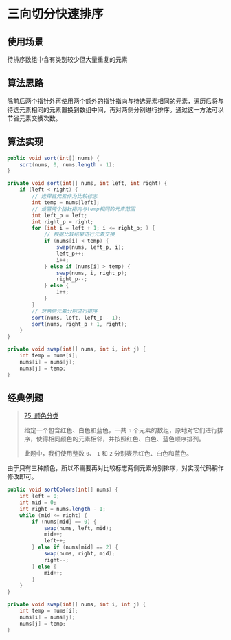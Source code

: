  # 三向切分快速排序

## 使用场景

待排序数组中含有类别较少但大量重复的元素

## 算法思路

除前后两个指针外再使用两个额外的指针指向与待选元素相同的元素，遍历后将与待选元素相同的元素置换到数组中间，再对两侧分别进行排序。通过这一方法可以节省元素交换次数。

## 算法实现

```java
public void sort(int[] nums) {
    sort(nums, 0, nums.length - 1);
}

private void sort(int[] nums, int left, int right) {
    if (left < right) {
        // 选择首元素作为比较标志
        int temp = nums[left];
        // 设置两个指针指向与temp相同的元素范围
        int left_p = left;
        int right_p = right;
        for (int i = left + 1; i <= right_p; ) {
            // 根据比较结果进行元素交换
            if (nums[i] < temp) {
                swap(nums, left_p, i);
                left_p++;
                i++;
            } else if (nums[i] > temp) {
                swap(nums, i, right_p);
                right_p--;
            } else {
                i++;
            }
        }
        // 对两侧元素分别进行排序
        sort(nums, left, left_p - 1);
        sort(nums, right_p + 1, right);
    }
}

private void swap(int[] nums, int i, int j) {
    int temp = nums[i];
    nums[i] = nums[j];
    nums[j] = temp;
}
```

## 经典例题

> [75. 颜色分类](https://leetcode-cn.com/problems/sort-colors/)
>
> 给定一个包含红色、白色和蓝色，一共 `n` 个元素的数组，原地对它们进行排序，使得相同颜色的元素相邻，并按照红色、白色、蓝色顺序排列。
>
> 此题中，我们使用整数 `0`、 `1` 和 `2` 分别表示红色、白色和蓝色。

由于只有三种颜色，所以不需要再对比较标志两侧元素分别排序，对实现代码稍作修改即可。

```java
public void sortColors(int[] nums) {
    int left = 0;
    int mid = 0;
    int right = nums.length - 1;
    while (mid <= right) {
        if (nums[mid] == 0) {
            swap(nums, left, mid);
            mid++;
            left++;
        } else if (nums[mid] == 2) {
            swap(nums, right, mid);
            right--;
        } else {
            mid++;
        }
    }
}

private void swap(int[] nums, int i, int j) {
    int temp = nums[i];
    nums[i] = nums[j];
    nums[j] = temp;
}
```

